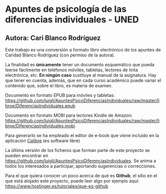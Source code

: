 # Apuntes de psicología de las diferencias individuales - UNED
## Autora: Cari Blanco Rodríguez

Este trabajo es una conversión a formato libro electrónico de los apuntes de Caridad Blanco Rodríguez (con permiso de la autora).

La finalidad es **únicamente** tener un documento esquemático que pueda leerse fácilmente en teléfonos móviles, tabletas, lectores de tinta electrónica, etc. **En ningún caso** sustituye al manual de la asignatura. Hay que tener en cuenta, además, que en cada curso académico puede variar el contenido que, sobre el libro, es materia de examen.

Documento en formato EPUB para móviles y tabletas: <https://github.com/luigli/ApuntesPsicoDiferenciasIndividuales/raw/master/libroe/DiferenciasIndividuales.epub>

Documento en formato MOBI para lectores Kindle de Amazon: <https://github.com/luigli/ApuntesPsicoDiferenciasIndividuales/raw/master/libroe/DiferenciasIndividuales.mobi>

Para generarlo se ha empleado el editor de e-book que viene incluído en la aplicación [Calibre](https://calibre-ebook.com/) (es software libre)

La última versión de los ficheros que forman parte de este proyecto se pueden encontrar en <https://github.com/luigli/ApuntesPsicoDiferenciasIndividuales>. Se anima a todos los interesados a participar, aportando sugerencias o correcciones.

Para el que quiera conocer un poco acerca de qué es **Github**, el sitio en el que está alojado este proyecto, puede leer algo por ejemplo aquí: <https://www.hostinger.es/tutoriales/que-es-github>
